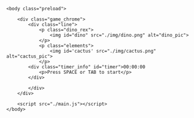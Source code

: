 <!DOCTYPE html>
<html lang="en">
<head>
    <meta charset="UTF-8">
    <meta http-equiv="X-UA-Compatible" content="IE=edge">
    <meta name="viewport" content="width=device-width, initial-scale=1.0">
    <meta name="description" content="Dino T-Rex Game, Dinosaur Game"/>
    <meta name="keywords" content="Dino T-Rex Game, Dinosaur Game, Google Game T-Rex, Dino Runner"/>
    <meta property="og:image" content="img/og.jpg"/>
    <link rel="shortcut icon" href="img/favicon.png"/>
    <link rel="stylesheet" href="./style.css">
    <title>Dino T-Rex Game</title>
</head>

    <body class="preload">

        <div class="game_chrome">
            <div class="line">
                <p class="dino_rex">
                    <img id="dino" src="./img/dino.png" alt="dino_pic">
                </p>
                <p class="elements">
                    <img id='cactus' src="./img/cactus.png" alt="cactus_pic">
                </p>
            <div class="timer_info" id="timer">00:00:00
                <p>Press SPACE or TAB to start</p>
            </div>

            </div>
        </div>

        <script src="./main.js"></script>
    </body>

</html>
